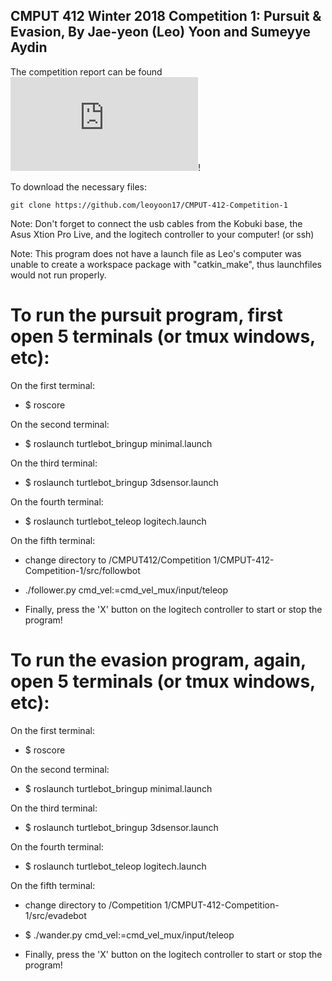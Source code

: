 ## CMPUT 412 Winter 2018 Competition 1: Pursuit & Evasion, By Jae-yeon (Leo) Yoon and Sumeyye Aydin ##

The competition report can be found ![here](https://github.com/leoyoon17/CMPUT-412-Competition-1/blob/master/docs/report.md)!

To download the necessary files:
```
git clone https://github.com/leoyoon17/CMPUT-412-Competition-1

```
Note: Don't forget to connect the usb cables from the Kobuki base, the
Asus Xtion Pro Live, and the logitech controller to your computer! (or ssh)

Note: This program does not have a launch file as Leo's computer was unable to create a workspace package with "catkin_make", thus launchfiles would not run properly.

To run the pursuit program, first open 5 terminals (or tmux windows, etc):
===========================================================================

On the first terminal:
* $ roscore

On the second terminal:
* $ roslaunch turtlebot_bringup minimal.launch

On the third terminal:
* $ roslaunch turtlebot_bringup 3dsensor.launch

On the fourth terminal:
* $ roslaunch turtlebot_teleop logitech.launch

On the fifth terminal:
* change directory to /CMPUT412/Competition 1/CMPUT-412-Competition-1/src/followbot
* ./follower.py cmd_vel:=cmd_vel_mux/input/teleop

* Finally, press the 'X' button on the logitech controller to start or stop the program!


To run the evasion program, again, open 5 terminals (or tmux windows, etc):
=======================================================================

On the first terminal:
* $ roscore

On the second terminal:
* $ roslaunch turtlebot_bringup minimal.launch

On the third terminal:
* $ roslaunch turtlebot_bringup 3dsensor.launch

On the fourth terminal:
* $ roslaunch turtlebot_teleop logitech.launch

On the fifth terminal:
* change directory to /Competition 1/CMPUT-412-Competition-1/src/evadebot
* $ ./wander.py cmd_vel:=cmd_vel_mux/input/teleop

* Finally, press the 'X' button on the logitech controller to start or stop the program!





